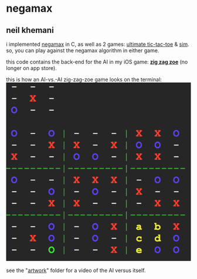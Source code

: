 
# negamax
## neil khemani

i implemented [negamax](en.wikipedia.org/wiki/negamax) in C, as well as 2 games: [ultimate tic-tac-toe](en.wikipedia.org/wiki/ultimate_tic-tac-toe) & [sim](en.wikipedia.org/wiki/sim_(pencil_game)). so, you can play against the negamax algorithm in either game.

this code contains the back-end for the AI in my iOS game: **[zig zag zoe](itunes.apple.com/app/id1222417649)** (no longer on app store).

this is how an AI-vs.-AI zig-zag-zoe game looks on the terminal:
![game](artwork/test.png)

see the "[artwork](artwork)" folder for a video of the AI versus itself.

